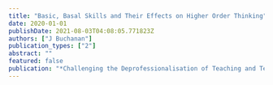```yaml
---
title: "Basic, Basal Skills and Their Effects on Higher Order Thinking"
date: 2020-01-01
publishDate: 2021-08-03T04:08:05.771823Z
authors: ["J Buchanan"]
publication_types: ["2"]
abstract: ""
featured: false
publication: "*Challenging the Deprofessionalisation of Teaching and Teachers*"
---
```


